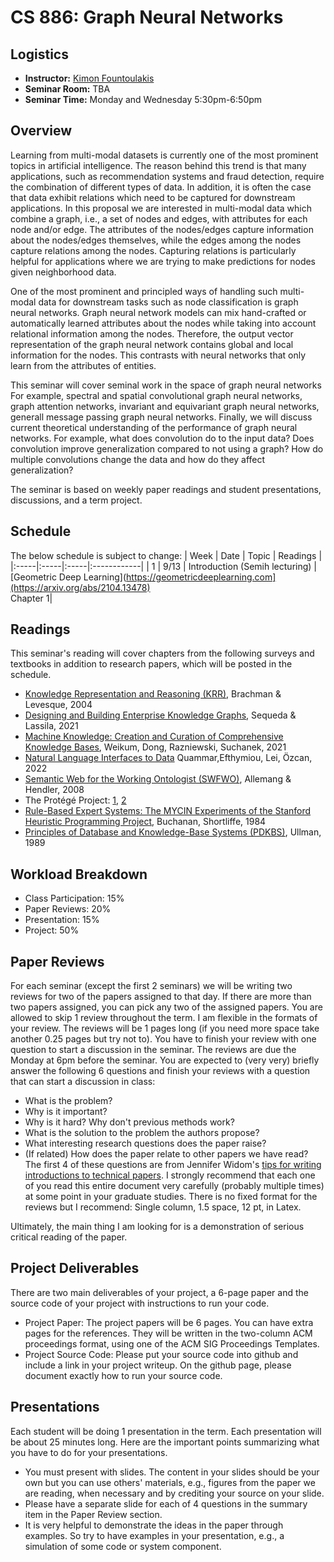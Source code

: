 # CS 886: Graph Neural Networks

## Logistics
+ **Instructor:** [Kimon Fountoulakis](https://opallab.ca/team/)
+ **Seminar Room:** TBA
+ **Seminar Time:** Monday and Wednesday 5:30pm-6:50pm

## Overview

Learning from multi-modal datasets is currently one of the most prominent topics in artificial intelligence. The reason behind this trend is that many applications, such as recommendation systems and fraud detection, require the combination of different types of data. In addition, it is often the case that data exhibit relations which need to be captured for downstream applications. In this proposal we are interested in multi-modal data which combine a graph, i.e., a set of nodes and edges, with attributes for each node and/or edge. The attributes of the nodes/edges capture information about the nodes/edges themselves, while the edges among the nodes capture relations among the nodes. Capturing relations is particularly helpful for applications where we are trying to make predictions for nodes given neighborhood data.

One of the most prominent and principled ways of handling such multi-modal data for downstream tasks such as node classification is graph neural networks. Graph neural network models can mix hand-crafted or automatically learned attributes about the nodes while taking into account relational information among the nodes. Therefore, the output vector representation of the graph neural network contains global and local information for the nodes. This contrasts with neural networks that only learn from the attributes of entities. 

This seminar will cover seminal work in the space of graph neural networks For example, spectral and spatial convolutional graph neural networks, graph attention networks, invariant and equivariant graph neural networks, generall message passing graph neural networks. Finally, we will discuss current theoretical understanding of the performance of graph neural networks. For example, what does convolution do to the input data? Does convolution improve generalization compared to not using a graph? How do multiple convolutions change the data and how do they affect generalization?

The seminar is based on weekly paper readings and student presentations, discussions, and
a term project. 

## Schedule
The below schedule is subject to change:
| Week | Date | Topic | Readings |
|:-----|:-----|:-----|:------------|
| 1 | 9/13 | Introduction (Semih lecturing) | <br/> [Geometric Deep Learning](https://geometricdeeplearning.com](https://arxiv.org/abs/2104.13478) <br/> Chapter 1|

## Readings

This seminar's reading will cover chapters from the following surveys and textbooks in addition to research papers, which will be posted in the schedule.
+ [Knowledge Representation and Reasoning (KRR)](https://www.cin.ufpe.br/~mtcfa/files/in1122/Knowledge%20Representation%20and%20Reasoning.pdf), Brachman \& Levesque, 2004
+ [Designing and Building Enterprise Knowledge Graphs](https://link.springer.com/book/10.1007/978-3-031-01916-6), Sequeda \& Lassila, 2021
+ [Machine Knowledge: Creation and Curation of Comprehensive Knowledge Bases](https://www.nowpublishers.com/article/Details/DBS-064), Weikum, Dong, Razniewski, Suchanek, 2021
+ [Natural Language Interfaces to Data](https://www.nowpublishers.com/article/Details/DBS-078) Quammar,Efthymiou, Lei, Özcan, 2022
+ [Semantic Web for the Working Ontologist (SWFWO)](https://tinyurl.com/2p9672s2), Allemang \& Hendler, 2008
+ The Protégé Project: [1](https://perso.liris.cnrs.fr/amille/enseignements/MasterCode/IC_IA/session2/protege_evolution.pdf), [2](https://dl.acm.org/doi/pdf/10.1145/2757001.2757003)
+ [Rule-Based Expert Systems: The MYCIN Experiments of the Stanford Heuristic Programming Project](https://people.dbmi.columbia.edu/~ehs7001/Buchanan-Shortliffe-1984/MYCIN%20Book.htm), Buchanan, Shortliffe, 1984
+ [Principles of Database and Knowledge-Base Systems (PDKBS)](https://www.sti-innsbruck.at/sites/default/files/Knowledge-Representation-Search-and-Rules/principles-of-database-and-knowledge-base-systems-volume-1-1.pdf), Ullman, 1989


## Workload Breakdown
+ Class Participation: 15%
+ Paper Reviews: 20%
+ Presentation: 15%
+ Project: 50%

## Paper Reviews
For each seminar (except the first 2 seminars) we will be writing two reviews for two of the papers 
assigned to that day. If there are more than two papers assigned, you can pick any two of 
the assigned papers. You are allowed to skip 1 review throughout the term. I am flexible in the formats of your
review.  The reviews will be 1 pages long (if you need more space take another 0.25 pages but try not to). 
You have to finish your review with 
one question to start a discussion in the seminar. The reviews are due the Monday at 6pm before the seminar. 
You are expected to (very very) briefly answer the following 6 questions and finish your reviews with a
question that can start a discussion in class:

+ What is the problem?
+ Why is it important?
+ Why is it hard? Why don't previous methods work?
+ What is the solution to the problem the authors propose?
+ What interesting research questions does the paper raise?
+ (If related) How does the paper relate to other papers we have read?
The first 4 of these questions are from Jennifer 
Widom's [tips for writing introductions to technical papers](https://cs.stanford.edu/people/widom/paper-writing.html). 
I strongly recommend that each one of you read this entire document 
very carefully (probably multiple times) at some point in your graduate studies. There is no fixed format for the reviews 
but I recommend: Single column, 1.5 space, 12 pt, in Latex.

Ultimately, the main thing I am looking for is a demonstration of serious critical reading of the paper.

## Project Deliverables
There are two main deliverables of your project, a 6-page paper and the source code of your project 
with instructions to run your code.
+ Project Paper: The project papers will be 6 pages. You can have extra pages for the references.
They will be written in the two-column ACM proceedings format, using one of the ACM SIG Proceedings Templates.
+ Project Source Code: Please put your source code into github and include a link in your project writeup. 
On the github page, please document exactly how to run your source code.


## Presentations
Each student will be doing 1 presentation in the term. Each presentation will be about 25 minutes long. 
Here are the important points summarizing what you have to do for your presentations.

+ You must present with slides. The content in your slides should be your own but you can use others' materials, e.g., 
figures from the paper we are reading, when necessary and by crediting your source on your slide.
+ Please have a separate slide for each of 4 questions in the summary item in the Paper Review section.
+ It is very helpful to demonstrate the ideas in the paper through examples. So try to have examples in your presentation, e.g., a simulation of some code or system component.
